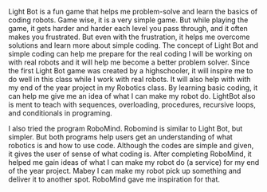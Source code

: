 Light Bot is a fun game that helps me problem-solve and learn the basics of coding robots. Game wise, it is a very simple game. But while playing the game, it gets harder and harder each level you pass through, and it often makes you frustrated. But even with the frustration, it helps me overcome solutions and learn more about simple coding. 
The concept of Light Bot and simple coding can help me prepare for the real coding I will be working on with real robots and it will help me become a better problem solver. Since the first Light Bot game was created by a highschooler, it will inspire me to do well in this class while I work with real robots. It will also help with with my end of the year project in my Robotics class. By learning basic coding, it can help me give me an idea of what I can make my robot do. LightBot also is ment to teach with sequences, overloading, procedures, recursive loops, and conditionals in programing. 


I also tried the program RoboMind. Robomind is similar to Light Bot, but simpler. But both programs help users get an understanding of what robotics is and how to use code. Although the codes are simple and given, it gives the user of sense of what coding is. After completing RoboMind, it helped me gain ideas of what I can make my robot do (a service) for my end of the year project. Mabey I can make my robot pick up something and deliver it to another spot. RoboMind gave me inspiration for that. 

